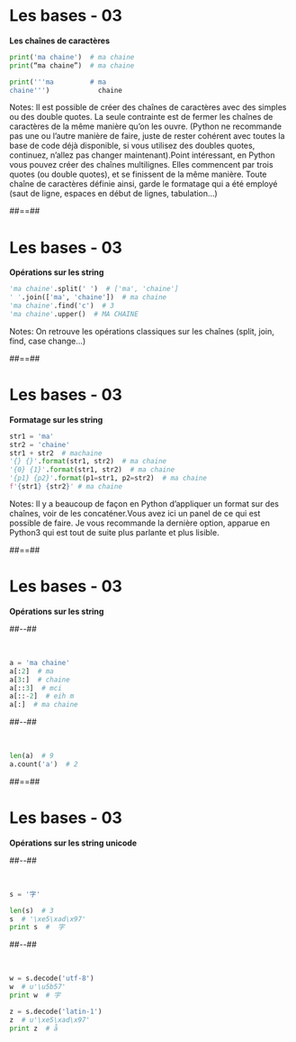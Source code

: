 <!-- .slide: class="with-code" -->

# Les bases - 03

**Les chaînes de caractères**

```python
print('ma chaine')  # ma chaine
print(“ma chaine”)  # ma chaine

print('''ma         # ma
chaine''')            chaine
```

<!-- .element: class="big-code" -->

Notes:
Il est possible de créer des chaînes de caractères avec des simples ou des double quotes. La seule contrainte est de fermer les chaînes de caractères de la même manière qu’on les ouvre. (Python ne recommande pas une ou l’autre manière de faire, juste de rester cohérent avec toutes la base de code déjà disponible, si vous utilisez des doubles quotes, continuez, n’allez pas changer maintenant).Point intéressant, en Python vous pouvez créer des chaînes multilignes. Elles commencent par trois quotes (ou double quotes), et se finissent de la même manière. Toute chaîne de caractères définie ainsi, garde le formatage qui a été employé (saut de ligne, espaces en début de lignes, tabulation…)

##==##
<!-- .slide: class="with-code" -->

# Les bases - 03

**Opérations sur les string**

```python
'ma chaine'.split(' ')  # ['ma', 'chaine']
' '.join(['ma', 'chaine'])  # ma chaine
'ma chaine'.find('c')  # 3
'ma chaine'.upper()  # MA CHAINE
```

<!-- .element: class="big-code" -->

Notes:
On retrouve les opérations classiques sur les chaînes (split, join, find, case change…)

##==##
<!-- .slide: class="with-code" -->

# Les bases - 03

**Formatage sur les string**

```python
str1 = 'ma'
str2 = 'chaine'
str1 + str2  # machaine
'{} {}'.format(str1, str2)  # ma chaine
'{0} {1}'.format(str1, str2)  # ma chaine
'{p1} {p2}'.format(p1=str1, p2=str2)  # ma chaine
f'{str1} {str2}' # ma chaine
```

<!-- .element: class="big-code" -->

Notes:
Il y a beaucoup de façon en Python d’appliquer un format sur des chaînes, voir de les concaténer.Vous avez ici un panel de ce qui est possible de faire. Je vous recommande la dernière option, apparue en Python3 qui est tout de suite plus parlante et plus lisible.

##==##
<!-- .slide: class="with-code two-column-layout" -->

# Les bases - 03

**Opérations sur les string**

##--##

<br>

```python
a = 'ma chaine'
a[:2]  # ma
a[3:]  # chaine
a[::3]  # mci
a[::-2]  # eih m
a[:]  # ma chaine
```

##--##

<br>

```python
len(a)  # 9
a.count('a')  # 2
```

##==##
<!-- .slide: class="with-code two-column-layout" -->

# Les bases - 03

**Opérations sur les string unicode**

##--##

<br>

```python
s = '字'

len(s)  # 3
s  # '\xe5\xad\x97'
print s  #  字
```

##--##

<br>

```python
w = s.decode('utf-8')
w  # u'\u5b57'
print w  # 字

z = s.decode('latin-1')
z  # u'\xe5\xad\x97'
print z  # å
```
